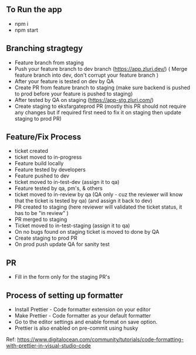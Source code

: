 ## To Run the app

-   npm i
-   npm start

## Branching stragtegy

-   Feature branch from staging
-   Push your feature branch to dev branch (https://app.zluri.dev/) ( Merge feature branch into dev, don't corrupt your feature branch )
-   After your feature is tested on dev by QA
-   Create PR from feature branch to staging (make sure backend is pushed to prod before your feature is pushed to staging)
-   After tested by QA on staging (https://app-stg.zluri.com/)
-   Create staging to eksfargateprod PR (mostly this PR should not require any changes but if required first need to fix it on staging then update staging to prod PR)

## Feature/Fix Process

-   ticket created
-   ticket moved to in-progress
-   Feature build locally
-   Feature tested by developers
-   Feature pushed to dev
-   ticket moved to in-test-dev (assign it to qa)
-   Feature tested by qa, pm's, & others
-   ticket moved to in-review by qa (QA only - cuz the reviewer will know that the ticket is tested by qa) (and assign it back to dev)
-   PR created to staging (here reviewer will validated the ticket status, it has to be "in review" )
-   PR merged to staging
-   Ticket moved to in-test-staging (assign it to qa)
-   On no bugs found on staging ticket is moved to done by QA
-   Create staging to prod PR
-   On prod push update QA for sanity test

## PR

-   Fill in the form only for the staging PR's

## Process of setting up formatter

-   Install Prettier - Code formatter extension on your editor
-   Make Prettier - Code formatter as your default formatter
-   Go to the editor settings and enable format on save option.
-   Prettier is also enabled on pre-commit using husky

Ref:
https://www.digitalocean.com/community/tutorials/code-formatting-with-prettier-in-visual-studio-code
